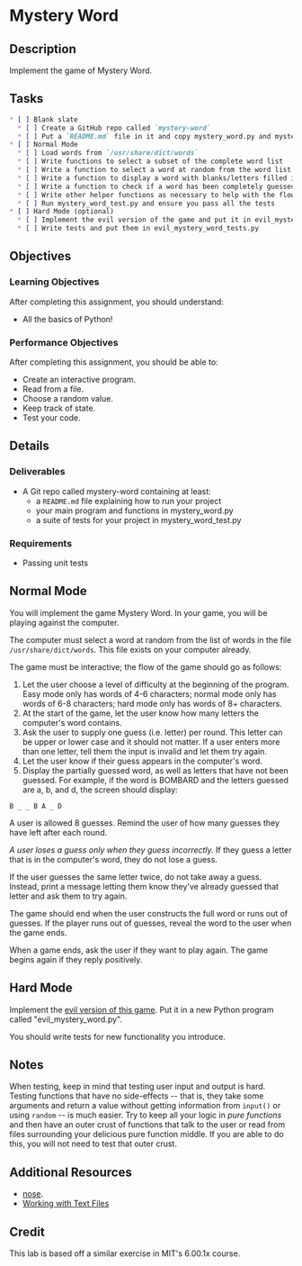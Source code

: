 # Mystery Word

## Description

Implement the game of Mystery Word.

## Tasks
```markdown
* [ ] Blank slate
  * [ ] Create a GitHub repo called `mystery-word`
  * [ ] Put a `README.md` file in it and copy mystery_word.py and mystery_word_test.py from this repository into it.
* [ ] Normal Mode
  * [ ] Load words from `/usr/share/dict/words`
  * [ ] Write functions to select a subset of the complete word list
  * [ ] Write a function to select a word at random from the word list
  * [ ] Write a function to display a word with blanks/letters filled in the appropriate spots
  * [ ] Write a function to check if a word has been completely guessed
  * [ ] Write other helper functions as necessary to help with the flow of the game
  * [ ] Run mystery_word_test.py and ensure you pass all the tests
* [ ] Hard Mode (optional)
  * [ ] Implement the evil version of the game and put it in evil_mystery_word.py
  * [ ] Write tests and put them in evil_mystery_word_tests.py

```

## Objectives

### Learning Objectives

After completing this assignment, you should understand:

* All the basics of Python!

### Performance Objectives

After completing this assignment, you should be able to:

* Create an interactive program.
* Read from a file.
* Choose a random value.
* Keep track of state.
* Test your code.

## Details

### Deliverables

* A Git repo called mystery-word containing at least:
  * a `README.md` file explaining how to run your project
  * your main program and functions in mystery_word.py
  * a suite of tests for your project in mystery_word_test.py

### Requirements  

* Passing unit tests

## Normal Mode

You will implement the game Mystery Word. In your game, you will be playing
against the computer.

The computer must select a word at random from the list of words in the file
`/usr/share/dict/words`. This file exists on your computer already.

The game must be interactive; the flow of the game should go as follows:

1. Let the user choose a level of difficulty at the beginning of the program.
Easy mode only has words of 4-6 characters; normal mode only has words of 6-8
characters; hard mode only has words of 8+ characters.
1. At the start of the game, let the user know how many letters the computer's
word contains.
1. Ask the user to supply one guess (i.e. letter) per round. This letter can be
upper or lower case and it should not matter. If a user enters more than one
letter, tell them the input is invalid and let them try again.
1. Let the user know if their guess appears in the computer's word.
1. Display the partially guessed word, as well as letters that have not been
guessed. For example, if the word is BOMBARD and the letters guessed are a, b,
and d, the screen should display:

```
B _ _ B A _ D
```

A user is allowed 8 guesses. Remind the user of how many guesses they have left
after each round.

*A user loses a guess only when they guess incorrectly.* If they guess a letter
that is in the computer's word, they do not lose a guess.

If the user guesses the same letter twice, do not take away a guess. Instead,
print a message letting them know they've already guessed that letter and ask
them to try again.

The game should end when the user constructs the full word or runs out of
guesses. If the player runs out of guesses, reveal the word to the user when
the game ends.

When a game ends, ask the user if they want to play again. The game begins
again if they reply positively.

## Hard Mode

Implement the [evil version of this game](http://nifty.stanford.edu/2011/schwarz-evil-hangman/).
Put it in a new Python program called "evil_mystery_word.py".

You should write tests for new functionality you introduce.

## Notes

When testing, keep in mind that testing user input and output is hard. Testing
functions that have no side-effects -- that is, they take some arguments and
return a value without getting information from `input()` or using `random` --
is much easier. Try to keep all your logic in _pure functions_ and then have an
outer crust of functions that talk to the user or read from files surrounding
your delicious pure function middle. If you are able to do this, you will not
need to test that outer crust.

## Additional Resources

* [nose](https://nose.readthedocs.org/en/latest/).
* [Working with Text Files](https://opentechschool.github.io/python-data-intro/core/text-files.html)

## Credit

This lab is based off a similar exercise in MIT's 6.00.1x course.
